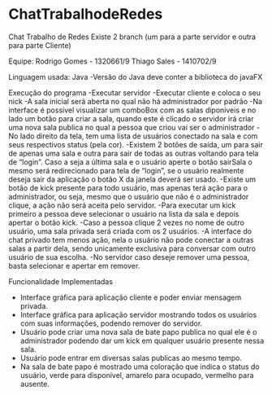 # ChatTrabalhodeRedes
Chat Trabalho de Redes
Existe 2 branch (um para a parte servidor e outra para parte Cliente)

Equipe:
Rodrigo Gomes - 1320661/9
Thiago Sales  - 1410702/9

Linguagem usada: Java
-Versão do Java deve conter a biblioteca do javaFX

Execução do programa
-Executar servidor
-Executar cliente e coloca o seu nick
-A sala inicial será aberta no qual não há administrador por padrão
-Na interface é possível visualizar um comboBox com as salas diponiveis e no lado um botão para criar a sala, quando este é clicado o servidor irá criar uma nova sala publica no qual a pessoa que criou vai ser o administrador
-No lado direito da tela, tem uma lista de usuários conectado na sala e com seus respectivos status (pela cor).
-Existem 2 botões de saída, um para sair de apenas uma sala e outra para sair de todas as outras voltando para tela de “login”. Caso a seja a última sala e o usuário aperte o botão sairSala o mesmo será redirecionado para tela de “login”, se o usuário realmente deseja sair da aplicação o botão X da janela deverá ser usado.
-Existe um botão de kick presente para todo usuário, mas apenas terá ação para o administrador, ou seja, mesmo que o usuário que não é o administrador clique, a ação não será aceita pelo servidor.
-Para executar um kick primeiro a pessoa deve selecionar o usuário na lista da sala e depois apertar o botão kick.
-Caso a pessoa clique 2 vezes no nome de outro usuário, uma sala privada será criada com os 2 usuários.
-A interface do chat privado tem menos ação, nela o usuário não pode conectar a outras salas a partir dela, sendo unicamente exclusiva para conversar com outro usuário de sua escolha.
-No servidor caso deseje remover uma pessoa, basta selecionar e apertar em remover.

Funcionalidade Implementadas
- Interface gráfica para aplicação cliente e poder enviar mensagem privada.
- Interface gráfica para aplicação servidor mostrando todos os usuários com suas informações, podendo remover do servidor.
- Usuário pode criar uma nova sala de bate papo publica no qual ele é o administrador podendo dar um kick em qualquer usuário presente nessa sala.
- Usuário pode entrar em diversas salas publicas ao mesmo tempo.
- Na sala de bate papo é mostrado uma coloração que indica o status do usuário, verde para disponível, amarelo para ocupado, vermelho para ausente.

